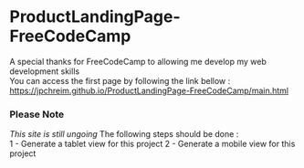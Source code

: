 # ProductLandingPage-FreeCodeCamp

A special thanks for FreeCodeCamp to allowing me develop my web development skills <br>
You can access the first page by following the link bellow : <br>
https://jpchreim.github.io/ProductLandingPage-FreeCodeCamp/main.html

### Please Note
*This site is still ungoing*
The following steps should be done : <br>
1 - Generate a tablet view for this project
2 - Generate a mobile view for this project
